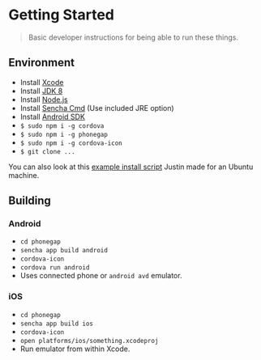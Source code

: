 # Getting Started

> Basic developer instructions for being able to run these things.

## Environment

- Install [Xcode](https://developer.apple.com/xcode/)
- Install [JDK 8](http://www.oracle.com/technetwork/java/javase/downloads/index.html)
- Install [Node.js](https://nodejs.org/)
- Install [Sencha Cmd](https://www.sencha.com/products/sencha-cmd/) (Use included JRE option)
- Install [Android SDK](https://developer.android.com/studio/index.html)
- `$ sudo npm i -g cordova`
- `$ sudo npm i -g phonegap`
- `$ sudo npm i -g cordova-icon`
- `$ git clone ...`

You can also look at this [example install script](https://gist.github.com/jhcarr/c0276b2978b8603c74e3) Justin made for an Ubuntu machine.

## Building

### Android

- `cd phonegap`
- `sencha app build android`
- `cordova-icon`
- `cordova run android`
- Uses connected phone or `android avd` emulator.

### iOS

- `cd phonegap`
- `sencha app build ios`
- `cordova-icon`
- `open platforms/ios/something.xcodeproj`
- Run emulator from within Xcode.
